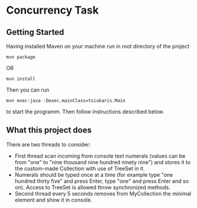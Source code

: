 # Concurrency Task
## Getting Started
Having installed Maven on your machine run in root directory of the project
```
mvn package
```
OR
```
mvn install
```
Then you can run
```
mvn exec:java -Dexec.mainClass=tsiukaris.Main
```
to start the programm. Then follow instructions described below. 


## What this project does
There are two threads to consider:
* First thread scan incoming from console text numerals (values can be from "one" to "nine thousand nine hundred ninety nine") 
and stores it to the custom-made Collection with use of TreeSet in it. 
* Numerals should be typed once at a time (for example type "one hundred thirty five" and press Enter, type "one" and press Enter and so on).
Access to TreeSet is allowed throw synchronized methods.
* Second thread every 5 seconds removes from MyCollection the minimal element and show it in console.
